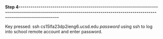 **Step 4-----------------------------------------------------------------------------------------------------------------------------------------------------------------------------**


Key pressed: ssh cs15lfa23dp<shift>2ieng6.ucsd.edu *password*
using ssh to log into school remote account and enter password.

